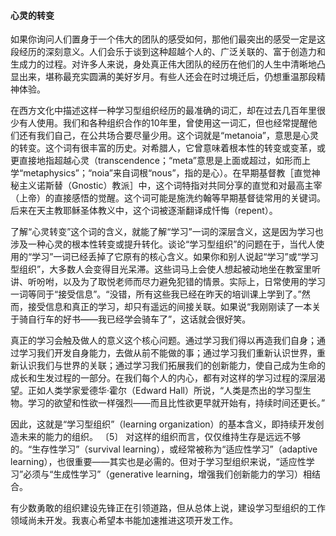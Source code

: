 #### 心灵的转变

如果你询问人们置身于一个伟大的团队的感受如何，那他们最突出的感受一定是这段经历的深刻意义。人们会乐于谈到这种超越个人的、广泛关联的、富于创造力和生成力的过程。对许多人来说，身处真正伟大团队的经历在他们的人生中清晰地凸显出来，堪称最充实圆满的美好岁月。有些人还会在时过境迁后，仍想重温那段精神体验。

在西方文化中描述这样一种学习型组织经历的最准确的词汇，却在过去几百年里很少有人使用。我们和各种组织合作的10年里，曾使用这一词汇，但也经常提醒他们还有我们自己，在公共场合要尽量少用。这个词就是“metanoia”，意思是心灵的转变。这个词有很丰富的历史。对希腊人，它曾意味着根本性的转变或变革，或更直接地指超越心灵（transcendence；“meta”意思是上面或超过，如形而上学“metaphysics”；“noia”来自词根“nous”，指的是心）。在早期基督教［直觉神秘主义诺斯替（Gnostic）教派］中，这个词特指对共同分享的直觉和对最高主宰（上帝）的直接感悟的觉醒。这个词可能是施洗约翰等早期基督徒常用的关键词。后来在天主教耶稣圣体教义中，这个词被逐渐翻译成忏悔（repent）。

了解“心灵转变”这个词的含义，就能了解“学习”一词的深层含义，这是因为学习也涉及一种心灵的根本性转变或提升转化。谈论“学习型组织”的问题在于，当代人使用的“学习”一词已经丢掉了它原有的核心含义。如果你和别人说起“学习”或“学习型组织”，大多数人会变得目光呆滞。这些词马上会使人想起被动地坐在教室里听讲、听吩咐，以及为了取悦老师而尽力避免犯错的情景。实际上，日常使用的学习一词等同于“接受信息”。“没错，所有这些我已经在昨天的培训课上学到了。”然而，接受信息和真正的学习，却只有遥远的间接关联。如果说“我刚刚读了一本关于骑自行车的好书——我已经学会骑车了”，这话就会很好笑。

真正的学习会触及做人的意义这个核心问题。通过学习我们得以再造我们自身；通过学习我们开发自身能力，去做从前不能做的事；通过学习我们重新认识世界，重新认识我们与世界的关联；通过学习我们拓展我们的创新能力，使自己成为生命的成长和生发过程的一部分。在我们每个人的内心，都有对这样的学习过程的深层渴望。正如人类学家爱德华·霍尔（Edward Hall）所说，“人类是杰出的学习型生物。学习的欲望和性欲一样强烈——而且比性欲更早就开始有，持续时间还更长。”

因此，这就是“学习型组织”（learning organization）的基本含义，即持续开发创造未来的能力的组织。 〔5〕 对这样的组织而言，仅仅维持生存是远远不够的。“生存性学习”（survival learning），或经常被称为“适应性学习”（adaptive learning），也很重要——其实也是必需的。但对于学习型组织来说，“适应性学习”必须与“生成性学习”（generative learning，增强我们创新能力的学习）相结合。

有少数勇敢的组织建设先锋正在引领道路，但从总体上说，建设学习型组织的工作领域尚未开发。我衷心希望本书能加速推进这项开发工作。